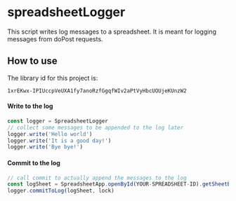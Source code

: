 # spreadsheetLogger
This script writes log messages to a spreadsheet. It is meant for logging messages from doPost requests.


## How to use
The library id for this project is: 
```
1xrEKwx-IPIUccpVeUXA1fy7anoRzfGgqfWIv2aPtVyHbcUOUjeKUnzW2
```

#### Write to the log
```javascript
const logger = SpreadsheetLogger
// collect some messages to be appended to the log later
logger.write('Hello world')
logger.write('It is a good day!')
logger.write('Bye bye!')
```

#### Commit to the log
```javascript 
// call commit to actually append the messages to the log
const logSheet = SpreadsheetApp.openById(YOUR-SPREADSHEET-ID).getSheetByName(YOUR-LOG-SHEET-NAME)
logger.commitToLog(logSheet, lock) 
``` 
